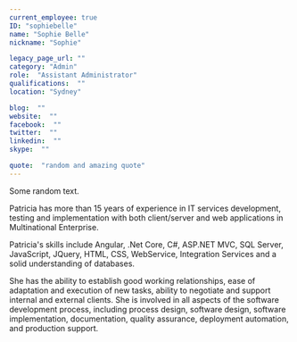 ```yaml
---
current_employee: true
ID: "sophiebelle"
name: "Sophie Belle"
nickname: "Sophie"

legacy_page_url: ""
category: "Admin"
role:  "Assistant Administrator"
qualifications:  ""
location: "Sydney"

blog:  ""
website:  ""
facebook:  ""
twitter:  ""
linkedin:  ""
skype:  ""

quote:  "random and amazing quote"
---
```


Some random text.

Patricia has more than 15 years of experience in IT services development, testing and implementation with both client/server and web applications in Multinational Enterprise.

Patricia's skills include Angular, .Net Core, C#, ASP.NET MVC, SQL Server, JavaScript, JQuery, HTML, CSS, WebService, Integration Services and a solid understanding of databases.

She has the ability to establish good working relationships, ease of adaptation and execution of new tasks, ability to negotiate and support internal and external clients. She is involved in all aspects of the software development process, including process design, software design, software implementation, documentation, quality assurance, deployment automation, and production support.

